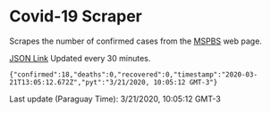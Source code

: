 # Covid-19 Scraper

Scrapes the number of confirmed cases from the [MSPBS](https://www.mspbs.gov.py/covid-19.php) web page.

[JSON Link](https://jmayalag.github.io/covid19-scrape/cases.json)
Updated every 30 minutes.
```
{"confirmed":18,"deaths":0,"recovered":0,"timestamp":"2020-03-21T13:05:12.672Z","pyt":"3/21/2020, 10:05:12 GMT-3"}
```
Last update (Paraguay Time): 3/21/2020, 10:05:12 GMT-3